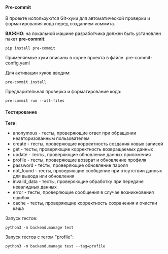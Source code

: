 


#### Pre-commit

В проекте используются Git-хуки для автоматической проверки и форматирования кода перед созданием коммита.

**ВАЖНО**: на локальной машине разработчика должен быть установлен пакет **pre-commit**:
   ```
   pip install pre-commit
   ```

Применяемые хуки описаны в корне проекта в файле .pre-commit-config.yaml

Для активации хуков вводим:
   ```
   pre-commit install
   ```
Предварительная проверка и форматирование кода:
   ```
   pre-commit run --all-files
   ```

#### Тестирование

**Теги**:
* anonymous - тесты, проверяющие ответ при обращении неавторизованным пользователем
* create - тесты, проверяющие корректность создания новых записей
* get - тесты, проверяющие корректность возвращаемых данных
* update - тесты, проверяющие обновление данных приложения
* profile - тесты, проверяющие возврат и обновление профиля
* password - тесты, проверяющие обновление пароля
* not_found - тесты, проверяющие сообщение при отсутствии данных для вывода или обновления
* invalid_data - тесты, проверяющие обработку при передаче невалидных данных
* error - тесты, проверяющие сообщения в случае возникновения ошибок
* cache - тесты, проверяющие корректность сохранения и очистки кэша

Запуск тестов:
   ```
   python3 -m backend.manage test
   ```

Запуск тестов с тегом "profile":
   ```
   python3 -m backend.manage test --tag=profile
   ```
